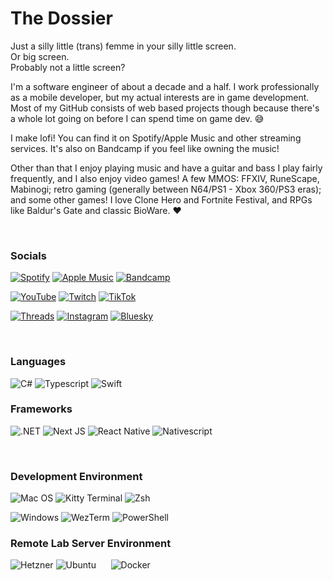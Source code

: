 # The Dossier
Just a silly little (trans) femme in your silly little screen.  
Or big screen.   
Probably not a little screen?  

I'm a software engineer of about a decade and a half. I work professionally as a mobile developer, but my actual interests are in game development. Most of my GitHub consists of web based projects though because there's a whole lot going on before I can spend time on game dev. 😅

I make lofi! You can find it on Spotify/Apple Music and other streaming services. It's also on Bandcamp if you feel like owning the music!

Other than that I enjoy playing music and have a guitar and bass I play fairly frequently, and I also enjoy video games! A few MMOS: FFXIV, RuneScape, Mabinogi; retro gaming (generally between N64/PS1 - Xbox 360/PS3 eras); and some other games! I love Clone Hero and Fortnite Festival, and RPGs like Baldur's Gate and classic BioWare. ❤️

<br />

### Socials
[![Spotify](https://img.shields.io/badge/Spotify-white?style=for-the-badge&logo=spotify&logoColor=white&color=%231ED760)](https://open.spotify.com/artist/0ZfBpHDCXgU2LbRyZYfJbZ)
[![Apple Music](https://img.shields.io/badge/Apple%20Music-white?style=for-the-badge&logo=applemusic&logoColor=white&color=%23FA243C)](https://music.apple.com/us/artist/loafymage/1783440564)
[![Bandcamp](https://img.shields.io/badge/Bandcamp-white?style=for-the-badge&logo=bandcamp&logoColor=white&color=%23408294)](https://loafymage.bandcamp.com)


[![YouTube](https://img.shields.io/badge/YouTube-%23FF0000?style=for-the-badge&logo=youtube&logoColor=white)](https://youtube.com/@loafymage)
[![Twitch](https://img.shields.io/badge/Twitch-%239146FF?style=for-the-badge&logo=twitch&logoColor=white)](https://twitch.com/nullmoggi)
[![TikTok](https://img.shields.io/badge/TikTok-white?style=for-the-badge&logo=tiktok&logoColor=white&color=%23000000)](https://tiktok.com/loafymage)


[![Threads](https://img.shields.io/badge/Threads-blue?style=for-the-badge&logo=threads)](https://threads.net/@bratcatnullgato)
[![Instagram](https://img.shields.io/badge/Instagram-%23E4405F?style=for-the-badge&logo=instagram&logoColor=white)](https://instagram.com/bratcatnullgato)
[![Bluesky](https://img.shields.io/badge/Bluesky-0285FF?logo=bluesky&logoColor=fff&style=for-the-badge)](https://bsky.app/profile/nullgato.bratcats.gay)

<br />
  
### Languages
![C#](https://img.shields.io/badge/C%23-239120?style=for-the-badge&logo=sharp&logoColor=white)
![Typescript](https://img.shields.io/badge/TypeScript-007ACC?style=for-the-badge&logo=typescript&logoColor=white)
![Swift](https://img.shields.io/badge/Swift-%23F05138?style=for-the-badge&logo=swift&logoColor=white)

### Frameworks
![.NET](https://img.shields.io/badge/.NET-512BD4?style=for-the-badge&logo=dotnet&logoColor=white)
![Next JS](https://img.shields.io/badge/next%20js-000000?style=for-the-badge&logo=nextdotjs&logoColor=white)
![React Native](https://img.shields.io/badge/React_Native-20232A?style=for-the-badge&logo=react&logoColor=61DAFB)
![Nativescript](https://img.shields.io/badge/NativeScript-3655FF?style=for-the-badge&logo=NativeScript&logoColor=black)

<br />

### Development Environment
![Mac OS](https://img.shields.io/badge/mac%20os-000000?style=for-the-badge&logo=apple&logoColor=white)
![Kitty Terminal](https://img.shields.io/badge/Kitty-%23241F31?style=for-the-badge&logo=gnome%20terminal&logoColor=white)
![Zsh](https://img.shields.io/badge/Oh%20My%20Zsh!-%23F15A24?style=for-the-badge&logo=Zsh&logoColor=white)

 
![Windows](https://img.shields.io/badge/Windows-74b8fc?style=for-the-badge&logo=windows%2011)
![WezTerm](https://img.shields.io/badge/WezTerm-%234E49EE?style=for-the-badge&logo=wezterm)
![PowerShell](https://img.shields.io/badge/Pwsh-%235391FE?style=for-the-badge&logo=powershell&logoColor=white)



### Remote Lab Server Environment
![Hetzner](https://img.shields.io/badge/Hetzner-D50C2D?style=for-the-badge&logo=hetzner&logoColor=white)
![Ubuntu](https://img.shields.io/badge/Ubuntu-E95420?style=for-the-badge&logo=ubuntu&logoColor=white)
&nbsp;&nbsp;&nbsp;&nbsp;
![Docker](https://img.shields.io/badge/Docker-2CA5E0?style=for-the-badge&logo=docker&logoColor=white)
